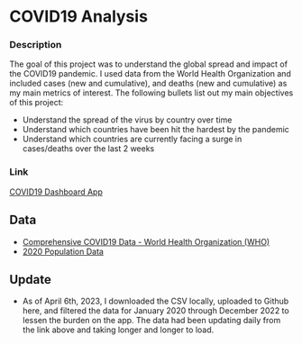 # COVID19 Analysis

### Description

The goal of this project was to understand the global spread and impact of the COVID19 pandemic.  I used data from the World Health Organization and included cases (new and cumulative), and deaths (new and cumulative) as my main metrics of interest.  The following bullets list out my main objectives of this project:
* Understand the spread of the virus by country over time
* Understand which countries have been hit the hardest by the pandemic 
* Understand which countries are currently facing a surge in cases/deaths over the last 2 weeks

### Link

[COVID19 Dashboard App](https://jzimmerman.shinyapps.io/COVID19-Analysis-RShiny/?_ga=2.63640234.405763992.1661361035-2118574259.1661361035)


## Data
* [Comprehensive COVID19 Data - World Health Organization (WHO)](https://covid19.who.int/table)
* [2020 Population Data](https://github.com/datasets/population)

## Update
* As of April 6th, 2023, I downloaded the CSV locally, uploaded to Github here, and filtered the data for January 2020 through December 2022 to lessen the burden on the app.  The data had been updating daily from the link above and taking longer and longer to load.
